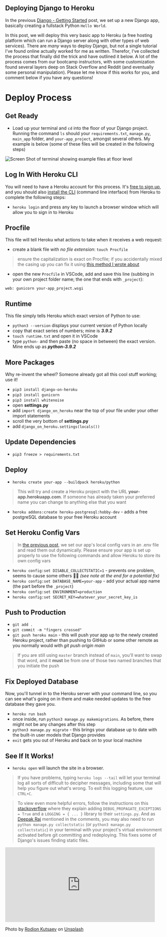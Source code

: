 ## Deploying Django to Heroku

In the previous [Django - Getting Started](https://blog.benhammond.tech/django-getting-started) post, we set up a new Django app, basically creating a fullstack Python `Hello World`.

In this post, we will deploy this very basic app to Heroku (a free hosting platform which can run a Django server along with other types of web services). There are _many_ ways to deploy Django, but not a single tutorial I've found online actually worked for me as written. Therefor, I've collected the process that finally did the trick and have outlined it below. A lot of the process comes from our bootcamp instructors, with some customization found several layers deep on Stack Overflow and Reddit (and eventually some personal manipulation). Please let me know if this works for you, and comment below if you have any questions!

# Deploy Process

## Get Ready
- Load up your terminal and `cd` into the floor of your Django project. Running the command `ls` should your `requirements.txt`, `manage.py`, `main_app` folder, and `your-app_project`, amongst several others. My example is below (some of these files will be created in the following steps)

![Screen Shot of terminal showing example files at floor level](https://cdn.hashnode.com/res/hashnode/image/upload/v1619496779439/qetCJyLwD.png)

## Log In With Heroku CLI

You will need to have a Heroku account for this process. It's [free to sign up](https://signup.heroku.com/), and you should also [install the CLI](https://devcenter.heroku.com/articles/heroku-cli#download-and-install) (command line interface) from Heroku to complete the following steps: 

- `heroku login` and press any key to launch a browser window which will allow you to sign in to Heroku

## Procfile
This file will tell Heroku what actions to take when it receives a web request:
- create a blank file with _no file extension_: `touch Procfile`
> ensure the capitalization is exact on Procfile; if you accidentally mixed the casing up you can fix it using [this method I wrote about](https://blog.benhammond.tech/renaming-your-github-projects)
- open the new `Procfile` in VSCode, add and save this line (subbing in your own project folder name; the one that ends with `_project`):
```
web: gunicorn your-app_project.wsgi
```

## Runtime
This file simply tells Heroku which exact version of Python to use:
- `python3 --version` displays your current version of Python locally
- copy that exact series of numbers; mine is _**3.9.2**_
- `touch runtime.txt` and open it in VSCode
- type `python-` and then paste (no space in between) the exact version. Mine ends up as _**python-3.9.2**_

## More Packages
Why re-invent the wheel? Someone already got all this cool stuff working; use it!
- `pip3 install django-on-heroku`
- `pip3 install gunicorn`
- `pip3 install whitenoise`
- open **settings.py**
- add `import django_on_heroku` near the top of your file under your other import statements
- scroll the very bottom of **settings.py**
- add `django_on_heroku.settings(locals())`

## Update Dependencies
- `pip3 freeze > requirements.txt`

## Deploy
- `heroku create your-app --buildpack heroku/python`
> This will try and create a Heroku project with the URL **your-app.herokuapp.com**. If someone has already taken your preferred name you can change to anything else that you want
- `heroku addons:create heroku-postgresql:hobby-dev` - adds a free postgreSQL database to your free Heroku account


## Set Heroku Config Vars 

> In [the previous post](https://blog.benhammond.tech/django-getting-started), we set our app's local config vars in an .env file and read them out dynamically. Please ensure your app is set up properly to use the following commands and allow Heroku to store its own config vars

- `heroku config:set DISABLE_COLLECTSTATIC=1` - prevents one problem, seems to cause some others 🤦‍♂️ _(see note at the end for a potential fix)_
- `heroku config:set DATABASE_NAME=your-app` - add your actual app name (the part before the `_project`)
- `heroku config:set ENVIRONMENT=production`
- `heroku config:set SECRET_KEY=whatever_your_secret_key_is` 

## Push to Production

- `git add .`
- `git commit -m "fingers crossed"`
- `git push heroku main` - this will push your app up to the newly created Heroku project, rather than pushing to GitHub or some other remote as you normally would with _git push origin main_
> If you are still using `master` branch instead of `main`, you'll want to swap that word, and it **must** be from one of those two named branches that you initiate the push

## Fix Deployed Database
Now, you'll tunnel in to the Heroku server with your command line, so you can see what's going on in there and make needed updates to the free database they gave you.
- `heroku run bash`
- once inside, run `python3 manage.py makemigrations`. As before, there might not be any changes after this step
- `python3 manage.py migrate` - this brings your database up to date with the built-in user models that Django provides
- `exit` gets you out of Heroku and back on to your local machine

## See If It Works!

- `heroku open` will launch the site in a browser.
> If you have problems, typing `heroku logs --tail` will let your terminal log all sorts of difficult to decipher messages, including some that will help you figure out what's wrong. To exit this logging feature, use `CTRL+C`. 

> To view even more helpful errors, follow the instructions on this [stackoverflow](https://stackoverflow.com/questions/52311724/500-error-when-debug-false-with-heroku-and-django) where they explain adding `DEBUG_PROPAGATE_EXCEPTIONS = True` and a `LOGGING = { ... }` library to their `settings.py`. And as [Deepak Raj](https://hashnode.com/@codeperfectplus) mentioned in the comments, you may also need to run `python manage.py collectstatic` (or `python3 manage.py collectstatic`) in your terminal with your project's virtual environment activated before git committing and redeploying. This fixes some of Django's issues finding static files.

<iframe src="https://giphy.com/embed/dIxkmtCuuBQuM9Ux1E" width="480" height="240" frameBorder="0" class="giphy-embed" allowFullScreen></iframe>


Photo by <a href="https://unsplash.com/@frostroomhead?utm_source=unsplash&utm_medium=referral&utm_content=creditCopyText">Rodion Kutsaev</a> on <a href="https://unsplash.com/s/photos/stairs?utm_source=unsplash&utm_medium=referral&utm_content=creditCopyText">Unsplash</a>
  











